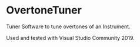 # OvertoneTuner
 Tuner Software to tune overtones of an Instrument.

 Used and tested with Visual Studio Community 2019.
